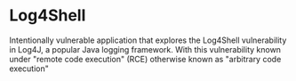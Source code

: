 # Log4Shell
Intentionally vulnerable application that explores the Log4Shell vulnerability in Log4J, a popular Java logging framework. With this vulnerability known under "remote code execution" (RCE) otherwise known as "arbitrary code execution"
